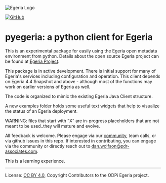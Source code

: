 <!-- SPDX-License-Identifier: CC-BY-4.0 -->
<!-- Copyright Contributors to the ODPi Egeria project. -->

![Egeria Logo](https://egeria-project.org/assets/images/egeria-header.png)

[![GitHub](https://img.shields.io/github/license/odpi/egeria)](LICENSE)


# pyegeria: a python client for Egeria

This is an experimental package for easily using the Egeria
open metadata environment from python. Details about the
open source Egeria project can be found at [Egeria Project](https://egeria-project.org).

This package is in active development. There is initial
support for many of Egeria's services including configuration and operation.  This client depends on 
Egeria 4.4 Snapshot and above - although most of the functions may work on earlier versions of Egeria as well. 

The code is organized to mimic the existing Egeria Java Client structure.

A new examples folder holds some useful text widgets that help to visualize the status of an Egeria deployment.

WARNING: files that start with "X" are in-progress placeholders that are not meant to be used..they will mature and 
evolve.

All feedback is welcome. Please engage via our [community](http://egeria-project.org/guides/community/), 
team calls, or via github issues in this repo. If interested in contributing,
you can engage via the community or directly reach out to
[dan.wolfson\@pdr-associates.com](mailto:dan.wolfson@pdr-associates.com?subject=pyegeria).

This is a learning experience.



----
License: [CC BY 4.0](https://creativecommons.org/licenses/by/4.0/),
Copyright Contributors to the ODPi Egeria project.